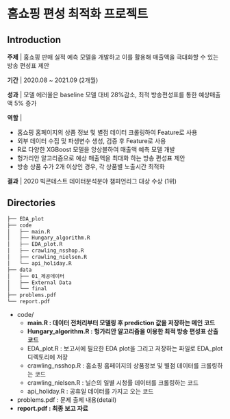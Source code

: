# 홈쇼핑 편성 최적화 프로젝트

## Introduction

**주제** | 홈쇼핑 판매 실적 예측 모델을 개발하고 이를 활용해 매출액을 극대화할 수 있는 방송 편성표 제안

**기간** | 2020.08 ~ 2021.09 (2개월)

**성과** | 모델 에러율은 baseline 모델 대비 28%감소, 최적 방송편성표를 통한 예상매출액 5% 증가

**역할** | 

- 홈쇼핑 홈페이지의 상품 정보 및 별점 데이터 크롤링하여 Feature로 사용
- 외부 데이터 수집 및 파생변수 생성, 검증 후 Feature로 사용
- R로 다양한 XGBoost 모델을 앙상블하여 매출액 예측 모델 개발
- 헝가리안 알고리즘으로 예상 매출액을 최대화 하는 방송 편성표 제안
- 방송 상품 수가 2개 이상인 경우, 각 상품별 노출시간 최적화

**결과** | 2020 빅콘테스트 데이터분석분야 챔피언리그 대상 수상 (1위)

## Directories

```bash
├── EDA_plot
├── code
│   ├── main.R
│   ├── Hungary_algorithm.R
│   ├── EDA_plot.R
│   ├── crawling_nsshop.R
│   ├── crawling_nielsen.R
│   └── api_holiday.R
├── data
│   ├── 01_제공데이터
│   ├── External Data
│   └── final
├── problems.pdf
└── report.pdf
```

- code/
    - **main.R : 데이터 전처리부터 모델링 후 prediction 값을 저장하는 메인 코드**
    - **Hungary_algorithm.R : 헝가리안 알고리즘을 이용한 최적 방송 편성표 산출 코드**
    - EDA_plot.R : 보고서에 필요한 EDA plot을 그리고 저장하는 파일로 EDA_plot 디렉토리에 저장
    - crawling_nsshop.R : 홈쇼핑 홈페이지의 상품정보 및 별점 데이터를 크롤링하는 코드
    - crawling_nielsen.R : 닐슨의 일별 시청률 데이터를 크롤링하는 코드
    - api_holiday.R : 공휴일 데이터를 가지고 오는 코드
- problems.pdf : 문제 출제 내용(detail)
- **report.pdf : 최종 보고 자료**
